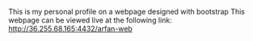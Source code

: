 This is my personal profile on a webpage designed with bootstrap
This webpage can be viewed live at the following link: http://36.255.68.165:4432/arfan-web
